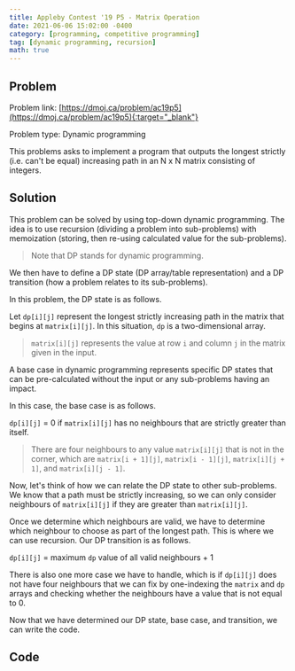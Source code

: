 ```yaml
---
title: Appleby Contest '19 P5 - Matrix Operation
date: 2021-06-06 15:02:00 -0400
category: [programming, competitive programming]
tag: [dynamic programming, recursion]
math: true
---
```


## Problem
Problem link: [https://dmoj.ca/problem/ac19p5](https://dmoj.ca/problem/ac19p5){:target="_blank"}

Problem type: Dynamic programming

This problems asks to implement a program that outputs the longest strictly (i.e. can't be equal) increasing path in an N x N matrix consisting of integers.


## Solution

This problem can be solved by using top-down dynamic programming. The idea is to use recursion (dividing a problem into sub-problems) with memoization (storing, then re-using calculated value for the sub-problems).

> Note that DP stands for dynamic programming.

We then have to define a DP state (DP array/table representation) and a DP transition (how a problem relates to its sub-problems).

In this problem, the DP state is as follows.

Let `dp[i][j]` represent the longest strictly increasing path in the matrix that begins at `matrix[i][j]`. In this situation, `dp` is a two-dimensional array.

> `matrix[i][j]` represents the value at row `i` and column `j` in the matrix given in the input.

A base case in dynamic programming represents specific DP states that can be pre-calculated without the input or any sub-problems having an impact.

In this case, the base case is as follows.

`dp[i][j]` = 0 if `matrix[i][j]` has no neighbours that are strictly greater than itself.

> There are four neighbours to any value `matrix[i][j]` that is not in the corner, which are `matrix[i + 1][j]`, `matrix[i - 1][j]`, `matrix[i][j + 1]`, and `matrix[i][j - 1]`.

Now, let's think of how we can relate the DP state to other sub-problems. We know that a path must be strictly increasing, so we can only consider neighbours of `matrix[i][j]` if they are greater than `matrix[i][j]`.

Once we determine which neighbours are valid, we have to determine which neighbour to choose as part of the longest path. This is where we can use recursion. Our DP transition is as follows.

`dp[i][j]` = maximum `dp` value of all valid neighbours + 1

There is also one more case we have to handle, which is if `dp[i][j]` does not have four neighbours that we can fix by one-indexing the `matrix` and `dp` arrays and checking whether the neighbours have a value that is not equal to 0.

Now that we have determined our DP state, base case, and transition, we can write the code.

## Code

<script src="https://gist.github.com/vishnupsatish/a644d9f0f2849b137680d461f7dc9f89.js"></script>

